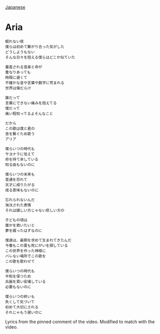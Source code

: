 [Japanese](https://lyricstranslate.com/en/nanatsukaze-aria-lyrics)
# Aria
```
眠れない夜
僕らは初めて繋がり合った気がした
どうしようもない
そんな日々を抱える僕らはどこか似ていた

量産される音楽と命が
重なりあっても
時既に遅くて
不確かな音や言葉や数字に苛まれる
世界は傷だらけ

誰だって
言葉にできない痛みを抱えてる
僕だって
痛い程知ってるよそんなこと

だから
この歌は僕と君の
息を繋ぐため歌う
アリア

僕らいつの時代も
サヨナラに怯えて
命を持て余している
知る由もないのに

僕らいつの未来も
普通を恐れて
天才に成りたがる
成る意味もないのに

忘れられないんだ
淘汰された表情
それは嬉しい方じゃない悲しい方の

子どもの頃は
誰かを救いたいと
夢を綴ったはずなのに

僕達は、最期を求めて生まれてきたんだ
今春もこの夏も死にがいを探している
この世界を作った神様に
バレない場所でこの歌を
この歌を歌わせて

僕らいつの時代も
平和を保つため
兵器を買い安堵している
必要もないのに

僕らいつの終いも
失くして気づいて
初めて大切にされる
それじゃもう遅いのに
```

Lyrics from the pinned comment of the video. Modified to match with the video.